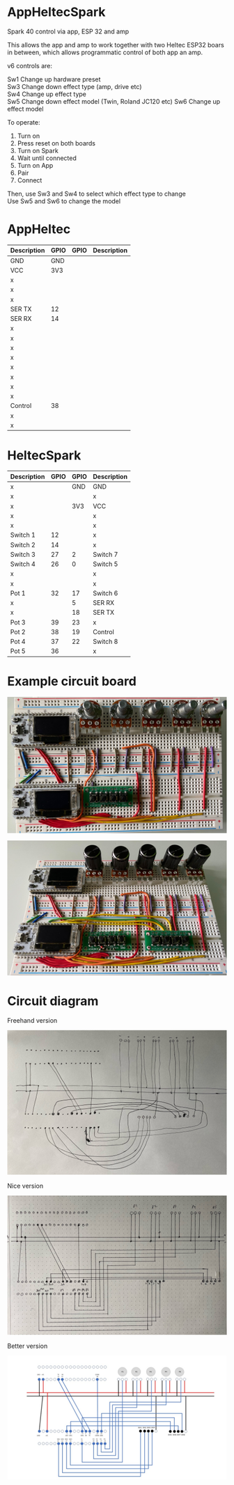 # AppHeltecSpark
Spark 40 control via app, ESP 32 and amp

This allows the app and amp to work together with two Heltec ESP32 boars in between, which allows programmatic control of both app an amp.

v6 controls are:

Sw1   Change up hardware preset   
Sw3   Change down effect type (amp, drive etc)   
Sw4   Change up effect type   
Sw5   Change down effect model (Twin, Roland JC120 etc)
Sw6   Change up effect model

To operate:

1.  Turn on   
2.  Press reset on both boards   
3.  Turn on Spark   
4.  Wait until connected   
5.  Turn on App   
6.  Pair   
7.  Connect   

Then, use Sw3 and Sw4 to select which effect type to change   
Use Sw5 and Sw6 to change the model   

# AppHeltec

|Description|GPIO|GPIO|Description|
|---|---|---|---|
|GND|GND|||
|VCC|3V3|||
|x||||
|x||||
|x||||
|SER TX|12|||
|SER RX|14|||
|x||||
|x||||
|x||||
|x||||
|x||||
|x||||
|x||||
|x||||
|Control|38|||
|x||||
|x||||


# HeltecSpark

|Description|GPIO|GPIO|Description|
|---|---|---|---|
|x||GND|GND|
|x|||x|
|x||3V3|VCC|
|x|||x|
|x|||x|
|Switch 1|12||x|
|Switch 2|14||x|
|Switch 3|27|2|Switch 7|
|Switch 4|26|0|Switch 5|
|x|||x|
|x|||x|
|Pot 1|32|17|Switch 6|
|x||5|SER RX|
|x||18|SER TX|
|Pot 3|39|23|x|
|Pot 2|38|19|Control|
|Pot 4|37|22|Switch 8|
|Pot 5|36||x|


# Example circuit board

![Example](https://github.com/paulhamsh/AppHeltecSpark/blob/main/pic1.jpg)

![Example](https://github.com/paulhamsh/AppHeltecSpark/blob/main/pic2.jpg)

# Circuit diagram  

Freehand version   

![Example](https://github.com/paulhamsh/AppHeltecSpark/blob/main/image2.jpeg)

Nice version   

![Example](https://github.com/paulhamsh/AppHeltecSpark/blob/main/image0.jpeg)

Better version

![Example](https://github.com/paulhamsh/AppHeltecSpark/blob/main/AppSparkCircuit.jpg)
